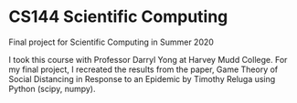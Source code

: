 # CS144 Scientific Computing
 Final project for Scientific Computing in Summer 2020

I took this course with Professor Darryl Yong at Harvey Mudd College. For my final project, I recreated the results from the paper, Game Theory of Social Distancing in Response to an Epidemic by Timothy Reluga using Python (scipy, numpy).